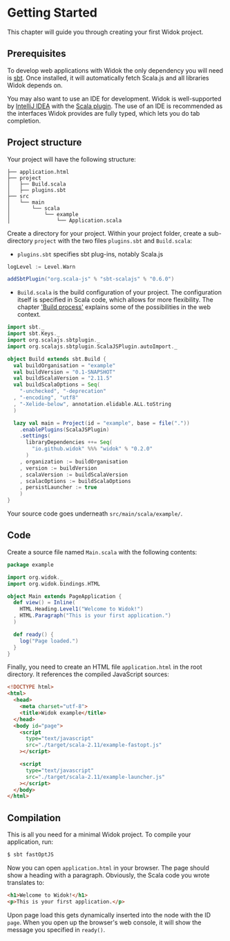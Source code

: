 # Getting Started
This chapter will guide you through creating your first Widok project.

## Prerequisites
To develop web applications with Widok the only dependency you will need is [sbt](http://www.scala-sbt.org/). Once installed, it will automatically fetch Scala.js and all libraries Widok depends on.

You may also want to use an IDE for development. Widok is well-supported by [IntelliJ IDEA](https://www.jetbrains.com/idea/) with the [Scala plugin](https://github.com/JetBrains/intellij-scala). The use of an IDE is recommended as the interfaces Widok provides are fully typed, which lets you do tab completion.

## Project structure
Your project will have the following structure:

```
├── application.html
├── project
│   ├── Build.scala
│   ├── plugins.sbt
├── src
│   └── main
│       └── scala
│           └── example
│               └── Application.scala
```

Create a directory for your project. Within your project folder, create a sub-directory ``project`` with the two files ``plugins.sbt`` and ``Build.scala``:

- ``plugins.sbt`` specifies sbt plug-ins, notably Scala.js

```scala
logLevel := Level.Warn

addSbtPlugin("org.scala-js" % "sbt-scalajs" % "0.6.0")
```

- ``Build.scala`` is the build configuration of your project. The configuration itself is specified in Scala code, which allows for more flexibility. The chapter ['Build process'](#build-process) explains some of the possibilities in the web context.

```scala
import sbt._
import sbt.Keys._
import org.scalajs.sbtplugin._
import org.scalajs.sbtplugin.ScalaJSPlugin.autoImport._

object Build extends sbt.Build {
  val buildOrganisation = "example"
  val buildVersion = "0.1-SNAPSHOT"
  val buildScalaVersion = "2.11.5"
  val buildScalaOptions = Seq(
    "-unchecked", "-deprecation"
  , "-encoding", "utf8"
  , "-Xelide-below", annotation.elidable.ALL.toString
  )

  lazy val main = Project(id = "example", base = file("."))
    .enablePlugins(ScalaJSPlugin)
    .settings(
      libraryDependencies ++= Seq(
        "io.github.widok" %%% "widok" % "0.2.0"
      )
    , organization := buildOrganisation
    , version := buildVersion
    , scalaVersion := buildScalaVersion
    , scalacOptions := buildScalaOptions
    , persistLauncher := true
    )
}
```

Your source code goes underneath ``src/main/scala/example/``.

## Code
Create a source file named ``Main.scala`` with the following contents:

```scala
package example

import org.widok._
import org.widok.bindings.HTML

object Main extends PageApplication {
  def view() = Inline(
    HTML.Heading.Level1("Welcome to Widok!")
  , HTML.Paragraph("This is your first application.")
  )

  def ready() {
    log("Page loaded.")
  }
}
```

Finally, you need to create an HTML file ``application.html`` in the root directory. It references the compiled JavaScript sources:

```html
<!DOCTYPE html>
<html>
  <head>
    <meta charset="utf-8">
    <title>Widok example</title>
  </head>
  <body id="page">
    <script
      type="text/javascript"
      src="./target/scala-2.11/example-fastopt.js"
    ></script>

    <script
      type="text/javascript"
      src="./target/scala-2.11/example-launcher.js"
    ></script>
  </body>
</html>
```

## Compilation
This is all you need for a minimal Widok project. To compile your application, run:

```bash
$ sbt fastOptJS
```

Now you can open ``application.html`` in your browser. The page should show a heading with a paragraph. Obviously, the Scala code you wrote translates to:

```html
<h1>Welcome to Widok!</h1>
<p>This is your first application.</p>
```

Upon page load this gets dynamically inserted into the node with the ID ``page``. When you open up the browser's web console, it will show the message you specified in ``ready()``.

